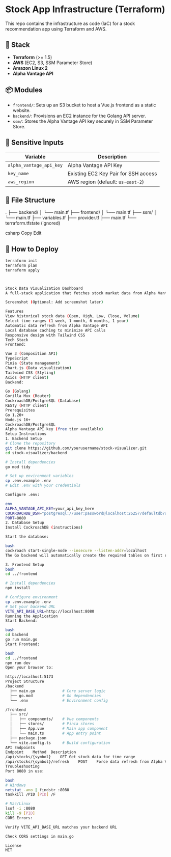 # Stock App Infrastructure (Terraform)

This repo contains the infrastructure as code (IaC) for a stock recommendation app using Terraform and AWS.

## 🚀 Stack

- **Terraform** (>= 1.5)
- **AWS** (EC2, S3, SSM Parameter Store)
- **Amazon Linux 2**
- **Alpha Vantage API**

## 📦 Modules

- `frontend/`: Sets up an S3 bucket to host a Vue.js frontend as a static website.
- `backend/`: Provisions an EC2 instance for the Golang API server.
- `ssm/`: Stores the Alpha Vantage API key securely in SSM Parameter Store.

## 🔐 Sensitive Inputs

| Variable                  | Description                           |
|---------------------------|---------------------------------------|
| `alpha_vantage_api_key`   | Alpha Vantage API Key                 |
| `key_name`                | Existing EC2 Key Pair for SSH access  |
| `aws_region`              | AWS region (default: `us-east-2`)     |

## 📁 File Structure

. ├── backend/ │ └── main.tf ├── frontend/ │ └── main.tf ├── ssm/ │ └── main.tf ├── variables.tf ├── provider.tf ├── main.tf └── terraform.tfstate (ignored)

csharp
Copy
Edit

## 🧪 How to Deploy

```bash
terraform init
terraform plan
terraform apply



Stock Data Visualization Dashboard
A full-stack application that fetches stock market data from Alpha Vantage API, stores it in a database, and displays interactive charts with Vue.js.

Screenshot (Optional: Add screenshot later)

Features
View historical stock data (Open, High, Low, Close, Volume)
Select time ranges (1 week, 1 month, 6 months, 1 year)
Automatic data refresh from Alpha Vantage API
Local database caching to minimize API calls
Responsive design with Tailwind CSS
Tech Stack
Frontend:

Vue 3 (Composition API)
TypeScript
Pinia (State management)
Chart.js (Data visualization)
Tailwind CSS (Styling)
Axios (HTTP client)
Backend:

Go (Golang)
Gorilla Mux (Router)
CockroachDB/PostgreSQL (Database)
RESTy (HTTP client)
Prerequisites
Go 1.20+
Node.js 16+
CockroachDB/PostgreSQL
Alpha Vantage API key (free tier available)
Setup Instructions
1. Backend Setup
# Clone the repository
git clone https://github.com/yourusername/stock-visualizer.git
cd stock-visualizer/backend

# Install dependencies
go mod tidy

# Set up environment variables
cp .env.example .env
# Edit .env with your credentials

Configure .env:

env
ALPHA_VANTAGE_API_KEY=your_api_key_here
COCKROACHDB_DSN="postgresql://user:password@localhost:26257/defaultdb?sslmode=disable"
PORT=8080
2. Database Setup
Install CockroachDB (instructions)

Start the database:

bash
cockroach start-single-node --insecure --listen-addr=localhost
The Go backend will automatically create the required tables on first run.

3. Frontend Setup
bash
cd ../frontend

# Install dependencies
npm install

# Configure environment
cp .env.example .env
# Set your backend URL
VITE_API_BASE_URL=http://localhost:8080
Running the Application
Start Backend:

bash
cd backend
go run main.go
Start Frontend:

bash
cd ../frontend
npm run dev
Open your browser to:

http://localhost:5173
Project Structure
/backend
  ├── main.go            # Core server logic
  ├── go.mod             # Go dependencies
  └── .env               # Environment config

/frontend
  ├── src/
  │   ├── components/    # Vue components
  │   ├── stores/        # Pinia stores
  │   ├── App.vue        # Main app component
  │   └── main.ts        # App entry point
  ├── package.json
  └── vite.config.ts     # Build configuration
API Endpoints
Endpoint	Method	Description
/api/stocks/{symbol}	GET	Get stock data for time range
/api/stocks/{symbol}/refresh	POST	Force data refresh from Alpha Vantage
Troubleshooting
Port 8080 in use:

bash
# Windows
netstat -ano | findstr :8080
taskkill /PID [PID] /F

# Mac/Linux
lsof -i :8080
kill -9 [PID]
CORS Errors:

Verify VITE_API_BASE_URL matches your backend URL

Check CORS settings in main.go

License
MIT
